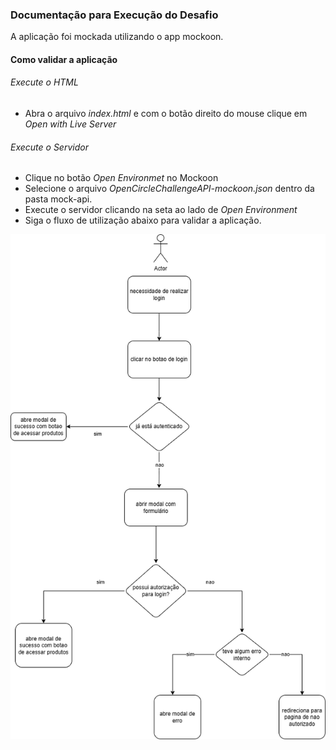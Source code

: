 ### Documentação para Execução do Desafio
A aplicação foi mockada utilizando o app mockoon.

#### Como validar a aplicação
###### Execute o HTML
- Abra o arquivo *index.html* e com o botão direito do mouse clique em *Open with Live Server* 

###### Execute o Servidor
- Clique no botão *Open Environmet* no Mockoon
- Selecione o arquivo *OpenCircleChallengeAPI-mockoon.json* dentro da pasta mock-api.
- Execute o servidor clicando na seta ao lado de *Open Environment*
- Siga o fluxo de utilização abaixo para validar a aplicação.


![](assets/imagens/fluxo-de-utilizacao-open-challenge.drawio.png)